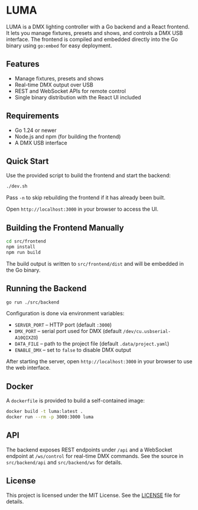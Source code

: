 # LUMA

LUMA is a DMX lighting controller with a Go backend and a React frontend. It lets you manage fixtures, presets and shows, and controls a DMX USB interface. The frontend is compiled and embedded directly into the Go binary using `go:embed` for easy deployment.

## Features

- Manage fixtures, presets and shows
- Real-time DMX output over USB
- REST and WebSocket APIs for remote control
- Single binary distribution with the React UI included

## Requirements

- Go 1.24 or newer
- Node.js and npm (for building the frontend)
- A DMX USB interface

## Quick Start

Use the provided script to build the frontend and start the backend:

```bash
./dev.sh
```

Pass `-n` to skip rebuilding the frontend if it has already been built.

Open `http://localhost:3000` in your browser to access the UI.

## Building the Frontend Manually

```bash
cd src/frontend
npm install
npm run build
```

The build output is written to `src/frontend/dist` and will be embedded in the Go binary.

## Running the Backend

```bash
go run ./src/backend
```

Configuration is done via environment variables:

- `SERVER_PORT` – HTTP port (default `:3000`)
- `DMX_PORT` – serial port used for DMX (default `/dev/cu.usbserial-A10QIXZO`)
- `DATA_FILE` – path to the project file (default `.data/project.yaml`)
- `ENABLE_DMX` – set to `false` to disable DMX output

After starting the server, open `http://localhost:3000` in your browser to use
the web interface.

## Docker

A `dockerfile` is provided to build a self-contained image:

```bash
docker build -t luma:latest .
docker run --rm -p 3000:3000 luma
```

## API

The backend exposes REST endpoints under `/api` and a WebSocket endpoint at `/ws/control` for real-time DMX commands. See the source in `src/backend/api` and `src/backend/ws` for details.

## License

This project is licensed under the MIT License. See the [LICENSE](LICENSE) file for details.
